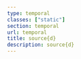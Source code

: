 ```yaml
---
type: temporal
classes: ["static"]
section: temporal
url: temporal
title: source{d}
description: source{d}
---
```

